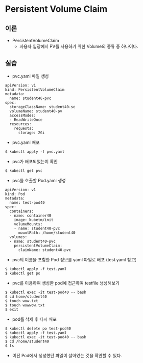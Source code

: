 # Persistent Volume Claim
## 이론
- PersistentVolumeClaim
  - 사용자 입장에서 PV를 사용하기 위한 Volume의 종류 중 하나이다.
## 실습
- pvc.yaml 파일 생성
```
apiVersion: v1
kind: PersistentVolumeClaim
metadata: 
  name: student40-pvc
spec:
  storageClassName: student40-sc
  volumeName: student40-pv
  accessModes:
  - ReadWriteOnce
  resources:
    requests:
      storage: 2Gi
```
- pvc.yaml 배포
```
$ kubectl apply -f pvc.yaml
```
- pvc가 배포되었는지 확인
```
$ kubectl get pvc
```
- pvc를 호출할 Pod.yaml 생성
```
apiVersion: v1
kind: Pod
metadata:
  name: test-pod40
spec:
  containers:
  - name: container40
    image: kubetm/init
    volumeMounts:
    - name: student40-pvc
      mountPath: /home/student40
  volumes:
  - name: student40-pvc
    persistentVolumeClaim:
      claimName: student40-pvc
```
- pvc의 이름을 포함한 Pod 정보를 yaml 파일로 배포 (test.yaml 참고)
```
$ kubectl apply -f test.yaml
$ kubectl get po
```
- pvc를 이용하여 생성한 pod에 접근하여 testfile 생성해보기
```
$ kubectl exec -it test-pod40 -- bash
$ cd home/student40
$ touch wow.txt
$ touch wowwow.txt
$ exit
```
- pod를 삭제 후 다시 배포
```
$ kubectl delete po test-pod40
$ kubectl apply -f test.yaml
$ kubectl exec -it test-pod40 -- bash
$ cd /home/student40
$ ls
```
- 이전 Pod에서 생성했던 파일이 살아있는 것을 확인할 수 있다.